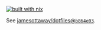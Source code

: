 [![built with nix](https://builtwithnix.org/badge.svg)](https://builtwithnix.org)

See [jamesottaway/dotfiles@`b864e03`](jamesottaway/dotfiles/commit/b864e03b4564db47f01db9c037b9a247d8658c22).
